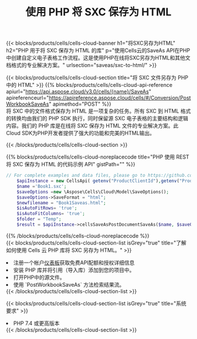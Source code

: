 ﻿---
title: 使用 PHP 将 SXC 保存为 HTML
description: 利用Aspose.Cells Cloud SDK for PHP将SXC格式文件保存为HTML格式文件。
kwords: Excel, Save SXC as HTML, REST, PHP
howto: How to save SXC as HTML using Aspose.Cells Cloud PHP library.
---
{{< blocks/products/cells/cells-cloud-banner h1="将SXC另存为HTML" h2="PHP 用于将 SXC 保存为 HTML 的库" p="使用Cells云的SaveAs API在PHP中创建自定义电子表格工作流程。这是使用PHP在线将SXC另存为HTML和其他文档格式的专业解决方案。" urlsection="saveas/sxc-to-html/" >}}

{{< blocks/products/cells/cells-cloud-section title="将 SXC 文件另存为 PHP 中的 HTML" >}}
{{% blocks/products/cells/cells-cloud-api-reference apiurl="https://api.aspose.cloud/v3.0/cells/{name}/SaveAs" apireferenceurl="https://apireference.aspose.cloud/cells/#/Conversion/PostWorkbookSaveAs" apimethod="POST" %}}
<br/>
将 SXC 中的文件格式保存为 HTML 是一项复杂的任务。所有 SXC 到 HTML 格式的转换均由我们的 PHP SDK 执行，同时保留源 SXC 电子表格的主要结构和逻辑内容。我们的 PHP 库是在线将 SXC 保存为 HTML 文件的专业解决方案。此Cloud SDK为PHP开发者提供了强大的功能和完美的HTML输出。

{{< /blocks/products/cells/cells-cloud-section >}}

{{% blocks/products/cells/cells-cloud-noreplacecode title="PHP 使用 REST 将 SXC 保存为 HTML 的代码示例 API" gistPath="" %}}
  
```php
// For complete examples and data files, please go to https://github.com/aspose-cells-cloud/aspose-cells-cloud-php/
    $apiInstance = new CellsApi( getenv("ProductClientId"),getenv("ProductClientSecret") );
    $name ='Book1.sxc';
    $saveOptions =new \Aspose\Cells\Cloud\Model\SaveOptions();
    $saveOptions->SaveFormat = "html";
    $newfilename = "Book1Saveas.html";
    $isAutoFitRows= 'true';
    $isAutoFitColumns= 'true';
    $folder = "Temp";
    $result = $apiInstance->cellsSaveAsPostDocumentSaveAs($name, $saveOptions, $newfilename,$isAutoFitRows, $isAutoFitColumns, $folder);
```
  
{{% /blocks/products/cells/cells-cloud-noreplacecode %}}
<br/>
{{< blocks/products/cells/cells-cloud-section-list isGrey="true" title="了解如何使用 Cells 云 PHP 库将 SXC 另存为 HTML。" >}}
<li>注册一个帐户<a href="https://dashboard.aspose.cloud/">仪表板</a>获取免费API配额和授权详细信息</li>
<li>安装 PHP 库并将引用（导入库）添加到您的项目中。</li>
<li>打开PHP中的源文件。</li>
<li>使用 `PostWorkbookSaveAs` 方法检索结果流。</li>
{{< /blocks/products/cells/cells-cloud-section-list >}}

{{< blocks/products/cells/cells-cloud-section-list isGrey="true" title="系统要求" >}}
<li>PHP 7.4 或更高版本</li>
{{< /blocks/products/cells/cells-cloud-section-list >}}
